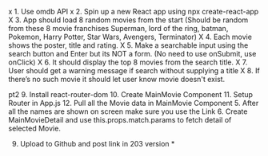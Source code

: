 x 1. Use omdb API
x 2. Spin up a new React app using npx create-react-app <app name>
X 3. App should load 8 random movies from the start (Should be random from these 8 movie franchises Superman, lord of the ring, batman, Pokemon, Harry Potter, Star Wars, Avengers, Terminator)
X 4. Each movie shows the poster, title and rating.
X 5. Make a searchable input using the search button and Enter but its NOT a form. (No need to use onSubmit, use onClick)
X 6. It should display the top 8 movies from the search title.
X 7. User should get a warning message if search without supplying a title
X 8. If there’s no such movie it should let user know movie doesn't exist.

pt2 9. Install react-router-dom 10. Create MainMovie Component 11. Setup Router in App.js 12. Pull all the Movie data in MainMovie Component 5. After all the names are shown on screen make sure you use the Link 6. Create MainMovieDetail and use this.props.match.params to fetch detail of selected Movie.

9. Upload to Github and post link in 203 version \*
